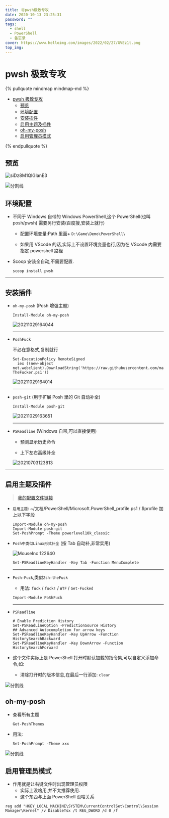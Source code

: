 ```yaml
---
title: 🉑pwsh极致专攻
date: 2020-10-13 23:25:31
password: ""
tags:
  - shell
  - PowerShell
  - 备忘录
cover: https://www.helloimg.com/images/2022/02/27/GVEz1t.png
top_img:
---
```


# pwsh 极致专攻

<!--
 * @Author: Weidows
 * @LastEditors: Weidows
 * @LastEditTime: 2022-04-20 23:48:59
 * @FilePath: \Blog-private\source\_posts\experience\shell\pwsh.md
-->

{% pullquote mindmap mindmap-md %}

- [pwsh 极致专攻](#pwsh-极致专攻)
  - [预览](#预览)
  - [环境配置](#环境配置)
  - [安装插件](#安装插件)
  - [启用主题及插件](#启用主题及插件)
  - [oh-my-posh](#oh-my-posh)
  - [启用管理员模式](#启用管理员模式)

{% endpullquote %}

## 预览

![siDz8M1QlGIanE3](https://www.helloimg.com/images/2022/02/27/GV3nLD.png)

<a>![分割线](https://www.helloimg.com/images/2022/07/01/ZM0SoX.png)</a>

## 环境配置

- 不同于 Windows 自带的 Windows PowerShell,这个 PowerShell(也叫 posh/pwsh) 需要另行安装(百度搜,安装上就行)

  - 配置环境变量:Path 里面+ `D:\Game\Demo\PowerShell\`

  - 如果用 VScode 的话,实际上不设置环境变量也行,因为在 VScode 内需要指定 powershell 路径

- Scoop 安装全自动,不需要配置.

  ```
  scoop install pwsh
  ```

---

## 安装插件

- `oh-my-posh` (Posh 增强主题)

  ```
  Install-Module oh-my-posh
  ```

  <img src="https://www.helloimg.com/images/2022/02/27/GVFbWK.png" alt="20211029164044" />

  ***

- `PoshFuck`

  不必在意格式,复制就行

  ```
  Set-ExecutionPolicy RemoteSigned
    iex ((new-object net.webclient).DownloadString('https://raw.githubusercontent.com/mattparkes/PoShFuck/master/Install-TheFucker.ps1'))
  ```

  <img src="https://www.helloimg.com/images/2022/02/27/GVA1AR.png" alt="20211029164014" />

  ***

- `posh-git` (用于扩展 Posh 里的 Git 自动补全)

  ```
  Install-Module posh-git
  ```

  <img src="https://www.helloimg.com/images/2022/02/27/GVP41Y.png" alt="20211029163651" />

  ***

- `PSReadline` (Windows 自带,可以直接使用)

  - 预测显示历史命令

  - 上下左右高级补全

  <img src="https://www.helloimg.com/images/2022/02/27/GVLnS6.png" alt="20210703123813" />

---

## 启用主题及插件

> [我的配置文件链接](https://github.com/Weidows-projects/Programming-Configuration/blob/master/others/PowerShell/Microsoft.PowerShell_profile.ps1)

- `启用主题`: ~/文档/PowerShell/Microsoft.PowerShell_profile.ps1 / $profile 加上以下字段

  ```
  Import-Module oh-my-posh
  Import-Module posh-git
  Set-PoshPrompt -Theme powerlevel10k_classic
  ```

- `Posh中类似Linux形式补全` (按 Tab 自动补,非常实用)

  <img src="https://www.helloimg.com/images/2022/02/27/GVLO2m.png" alt="MouseInc 122640" />

  ```
  Set-PSReadlineKeyHandler -Key Tab -Function MenuComplete
  ```

  ***

- `Posh-Fuck`,类似`Zsh-theFuck`

  - 用法: `fuck` / `fuck!` / `WTF` / `Get-Fucked`

  ```
  Import-Module PoShFuck
  ```

  ***

- `PSReadline`

  ```
  # Enable Prediction History
  Set-PSReadLineOption -PredictionSource History
  ## Advanced Autocompletion for arrow keys
  Set-PSReadlineKeyHandler -Key UpArrow -Function HistorySearchBackward
  Set-PSReadlineKeyHandler -Key DownArrow -Function HistorySearchForward
  ```

- 这个文件实际上是 PowerShell 打开时默认加载的指令集,可以自定义添加命令,如:

  - 清除打开时的版本信息,在最后一行添加: `clear`

<a>![分割线](https://www.helloimg.com/images/2022/07/01/ZM0SoX.png)</a>

## oh-my-posh

- 查看所有主题

  ```shell
  Get-PoshThemes
  ```

- 用法:

  ```shell
  Set-PoshPrompt -Theme xxx
  ```

<a>![分割线](https://www.helloimg.com/images/2022/07/01/ZM0SoX.png)</a>

## 启用管理员模式

- 作用就是让右键文件时出现管理员权限
  - 实际上没啥用,并不太推荐使用.
  - 这个东西与上面 PowerShell 没啥关系

```
reg add "HKEY_LOCAL_MACHINE\SYSTEM\CurrentControlSet\Control\Session Manager\Kernel" /v DisableTsx /t REG_DWORD /d 0 /f
```
